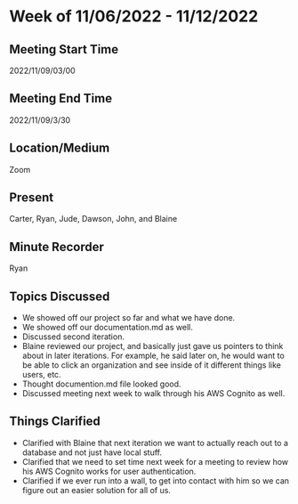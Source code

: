 # Week of 11/06/2022 - 11/12/2022

## Meeting Start Time
2022/11/09/03/00

## Meeting End Time
2022/11/09/3/30

## Location/Medium
Zoom

## Present
Carter, Ryan, Jude, Dawson, John, and Blaine

## Minute Recorder
Ryan

## Topics Discussed
  - We showed off our project so far and what we have done.
  - We showed off our documentation.md as well. 
  - Discussed second iteration.
  - Blaine reviewed our project, and basically just gave us pointers to think about in later iterations. For example, he said later on, he would want to be able to click an organization and see inside of it different things like users, etc. 
  - Thought documention.md file looked good.
  - Discussed meeting next week to walk through his AWS Cognito as well.

## Things Clarified
  - Clarified with Blaine that next iteration we want to actually reach out to a database and not just have local stuff. 
  - Clarified that we need to set time next week for a meeting to review how his AWS Cognito works for user authentication. 
  - Clarified if we ever run into a wall, to get into contact with him so we can figure out an easier solution for all of us. 
